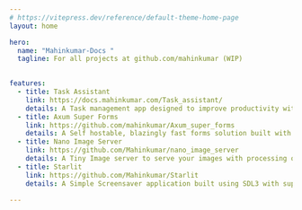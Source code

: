 ```yaml
---
# https://vitepress.dev/reference/default-theme-home-page
layout: home

hero:
  name: "Mahinkumar-Docs "
  tagline: For all projects at github.com/mahinkumar (WIP)
      

features:
  - title: Task Assistant
    link: https://docs.mahinkumar.com/Task_assistant/
    details: A Task management app designed to improve productivity with automated Scheduling, Organization and Notes.
  - title: Axum Super Forms
    link: https://github.com/mahinkumar/Axum_super_forms
    details: A Self hostable, blazingly fast forms solution built with Rust with a focus on simplicity and reliablity. 
  - title: Nano Image Server
    link: https://github.com/Mahinkumar/nano_image_server
    details: A Tiny Image server to serve your images with processing on the fly. Supports GPU acceleration. 
  - title: Starlit
    link: https://github.com/Mahinkumar/Starlit
    details: A Simple Screensaver application built using SDL3 with support for graphics APIs including OpenGL and Vulkan.
  
---
```


